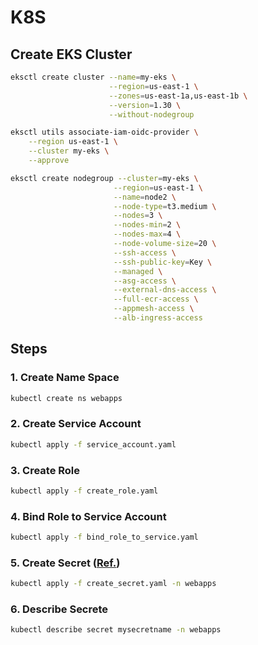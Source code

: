 # K8S
## Create EKS Cluster
```bash
eksctl create cluster --name=my-eks \
                      --region=us-east-1 \
                      --zones=us-east-1a,us-east-1b \
                      --version=1.30 \
                      --without-nodegroup
```
```bash
eksctl utils associate-iam-oidc-provider \
    --region us-east-1 \
    --cluster my-eks \
    --approve
```
```bash
eksctl create nodegroup --cluster=my-eks \
                       --region=us-east-1 \
                       --name=node2 \
                       --node-type=t3.medium \
                       --nodes=3 \
                       --nodes-min=2 \
                       --nodes-max=4 \
                       --node-volume-size=20 \
                       --ssh-access \
                       --ssh-public-key=Key \
                       --managed \
                       --asg-access \
                       --external-dns-access \
                       --full-ecr-access \
                       --appmesh-access \
                       --alb-ingress-access
```
## Steps

### 1. Create Name Space
```bash
kubectl create ns webapps
```

### 2. Create Service Account
```bash
kubectl apply -f service_account.yaml
```

### 3. Create Role
```bash
kubectl apply -f create_role.yaml
```

### 4. Bind Role to Service Account
```bash
kubectl apply -f bind_role_to_service.yaml
```

### 5. Create Secret ([Ref.](https://kubernetes.io/docs/reference/access-authn-authz/service-accounts-admin/#create-token))
```bash
kubectl apply -f create_secret.yaml -n webapps
```

### 6. Describe Secrete
```bash
kubectl describe secret mysecretname -n webapps
```
